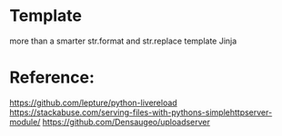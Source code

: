 
# Template
more than a smarter str.format and str.replace
template Jinja

# Reference:
https://github.com/lepture/python-livereload
https://stackabuse.com/serving-files-with-pythons-simplehttpserver-module/
https://github.com/Densaugeo/uploadserver

